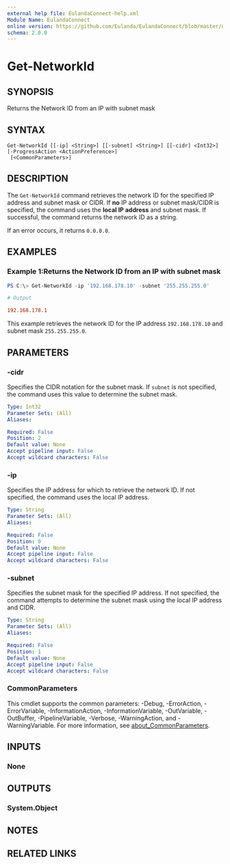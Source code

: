 ```yaml
---
external help file: EulandaConnect-help.xml
Module Name: EulandaConnect
online version: https://github.com/Eulanda/EulandaConnect/blob/master/docs/Get-NetworkId.md
schema: 2.0.0
---
```


# Get-NetworkId

## SYNOPSIS
Returns the Network ID from an IP with subnet mask

## SYNTAX

```
Get-NetworkId [[-ip] <String>] [[-subnet] <String>] [[-cidr] <Int32>] [-ProgressAction <ActionPreference>]
 [<CommonParameters>]
```

## DESCRIPTION
The `Get-NetworkId` command retrieves the network ID for the specified IP address and subnet mask or CIDR. If **no** IP address or subnet mask/CIDR is specified, the command uses the **local IP address** and subnet mask. If successful, the command returns the network ID as a string. 

If an error occurs, it returns `0.0.0.0`.

## EXAMPLES

### Example 1:Returns the Network ID from an IP with subnet mask
```powershell
PS C:\> Get-NetworkId -ip '192.168.178.10' -subnet '255.255.255.0'
```

```ini
# Output

192.168.178.1
```

This example retrieves the network ID for the IP address `192.168.178.10` and subnet mask `255.255.255.0`.

## PARAMETERS

### -cidr
Specifies the CIDR notation for the subnet mask. If `subnet` is not specified, the command uses this value to determine the subnet mask.

```yaml
Type: Int32
Parameter Sets: (All)
Aliases:

Required: False
Position: 2
Default value: None
Accept pipeline input: False
Accept wildcard characters: False
```

### -ip
Specifies the IP address for which to retrieve the network ID. If not specified, the command uses the local IP address.

```yaml
Type: String
Parameter Sets: (All)
Aliases:

Required: False
Position: 0
Default value: None
Accept pipeline input: False
Accept wildcard characters: False
```

### -subnet
Specifies the subnet mask for the specified IP address. If not specified, the command attempts to determine the subnet mask using the local IP address and CIDR.

```yaml
Type: String
Parameter Sets: (All)
Aliases:

Required: False
Position: 1
Default value: None
Accept pipeline input: False
Accept wildcard characters: False
```


### CommonParameters
This cmdlet supports the common parameters: -Debug, -ErrorAction, -ErrorVariable, -InformationAction, -InformationVariable, -OutVariable, -OutBuffer, -PipelineVariable, -Verbose, -WarningAction, and -WarningVariable. For more information, see [about_CommonParameters](http://go.microsoft.com/fwlink/?LinkID=113216).

## INPUTS

### None

## OUTPUTS

### System.Object
## NOTES

## RELATED LINKS

